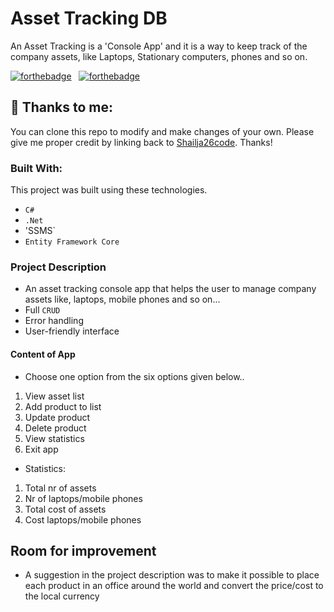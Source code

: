 # Asset Tracking DB
An Asset Tracking is a 'Console App' and it is a way to keep track of the company assets, like Laptops, Stationary computers, phones and so on.

[![forthebadge](https://forthebadge.com/images/badges/built-with-love.svg)](https://forthebadge.com) &nbsp;
[![forthebadge](https://forthebadge.com/images/badges/made-with-c-sharp.svg)](https://forthebadge.com) &nbsp;

## :love_you_gesture: Thanks to me:
You can clone this repo to modify and make changes of your own. Please give me proper credit by linking back to [Shailja26code](https://github.com/Shailja26code/AssetTrackingDB). Thanks!

### Built With:

This project was built using these technologies.

- `C#`
- `.Net`
- 'SSMS`
- `Entity Framework Core`

### Project Description
- An asset tracking console app that helps the user to manage company assets like, laptops, mobile phones and so on...
- Full `CRUD`
- Error handling
- User-friendly interface

#### Content of App
- Choose one option from the six options given below..
1. View asset list
2. Add product to list
3. Update product
4. Delete product
5. View statistics
6. Exit app

- Statistics:
1. Total nr of assets
2. Nr of laptops/mobile phones
3. Total cost of assets
4. Cost laptops/mobile phones

## Room for improvement
- A suggestion in the project description was to make it possible to place each product in an office around the world and convert the price/cost to the local currency 
